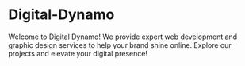 # Digital-Dynamo
Welcome to Digital Dynamo! We provide expert web development and graphic design services to help your brand shine online. Explore our projects and elevate your digital presence!
